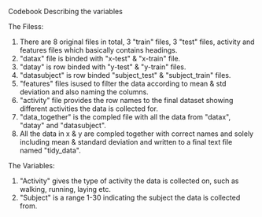 Codebook Describing the variables

The Filess:

1. There are 8 original files in total, 3 "train" files, 3 "test" files, activity and features files which basically contains headings.
2. "datax" file is binded with "x-test" & "x-train" file.
3. "datay" is row binded with "y-test" & "y-train" files.
4. "datasubject" is row binded "subject_test" & "subject_train" files.
5. "features" files isused to filter the data according to mean & std deviation and also naming the columns.
6. "activity" file provides the row names to the final dataset showing different activities the data is collected for.
7. "data_together" is the compled file with all the data from "datax", "datay" and "datasubject".
8. All the data in x & y are compled together with correct names and solely including mean & standard deviation and written to a final text file named "tidy_data".



The Variables:

1. "Activity" gives the type of activity the data is collected on, such as walking, running, laying etc.
2. "Subject" is a range 1-30 indicating the subject the data is collected from.
